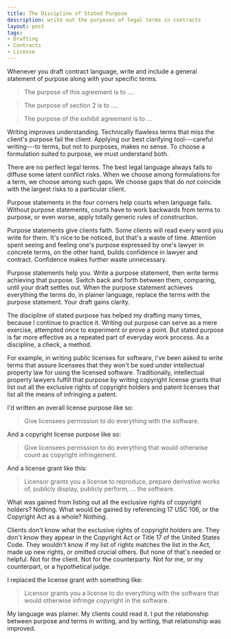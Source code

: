 ```yaml
---
title: The Discipline of Stated Purpose
description: write out the purposes of legal terms in contracts
layout: post
tags:
- Drafting
- Contracts
- License
---
```


Whenever you draft contract language, write and include a general statement of purpose along with your specific terms.

> The purpose of this agreement is to ....

> The purpose of section 2 is to ....

> The purpose of the exhibit agreement is to ...

Writing improves understanding.  Technically flawless terms that miss the client's purpose fail the client.  Applying our best clarifying tool---careful writing---to terms, but not to purposes, makes no sense.  To choose a formulation suited to purpose, we must understand both.

There are no perfect legal terms.  The best legal language always fails to diffuse some latent conflict risks.  When we choose among formulations for a term, we choose among such gaps.  We choose gaps that do _not_ coincide with the largest risks to a particular client.

Purpose statements in the four corners help courts when language fails.  Without purpose statements, courts have to work backwards from terms to purpose, or even worse, apply totally generic rules of construction.

Purpose statements give clients faith.  Some clients will read every word you write for them.  It's nice to be noticed, but that's a waste of time.  Attention spent seeing and feeling one's purpose expressed by one's lawyer in concrete terms, on the other hand, builds confidence in lawyer and contract.  Confidence makes further waste unnecessary.

Purpose statements help you.  Write a purpose statement, then write terms achieving that purpose.  Switch back and forth between them, comparing, until your draft settles out.  When the purpose statement achieves everything the terms do, in plainer language, replace the terms with the purpose statement.  Your draft gains clarity.

The discipline of stated purpose has helped my drafting many times, because I continue to practice it.  Writing out purpose can serve as a mere exercise, attempted once to experiment or prove a point.  But stated purpose is far more effective as a repeated part of everyday work process.  As a discipline, a check, a method.

For example, in writing public licenses for software, I've been asked to write terms that assure licensees that they won't be sued under intellectual property law for using the licensed software.  Traditionally, intellectual property lawyers fulfill that purpose by writing copyright license grants that list out all the exclusive rights of copyright holders and patent licenses that list all the means of infringing a patent.

I'd written an overall license purpose like so:

> Give licensees permission to do everything with the software.

And a copyright license purpose like so:

> Give licensees permission to do everything that would otherwise count as copyright infringement.

And a license grant like this:

> Licensor grants you a license to reproduce, prepare derivative works of, publicly display, publicly perform, ... the software.

What was gained from listing out all the exclusive rights of copyright holders?  Nothing.  What would be gained by referencing 17 USC 106, or the Copyright Act as a whole?  Nothing.

Clients don't know what the exclusive rights of copyright holders are.  They don't know they appear in the Copyright Act or Title 17 of the United States Code.  They wouldn't know if my list of rights matches the list in the Act, made up new rights, or omitted crucial others.  But none of that's needed or helpful.  Not for the client.  Not for the counterparty.  Not for me, or my counterpart, or a hypothetical judge.

I replaced the license grant with something like:

> Licensor grants you a license to do everything with the software that would otherwise infringe copyright in the software.

My language was plainer.  My clients could read it.  I put the relationship between purpose and terms in writing, and by writing, that relationship was improved.

